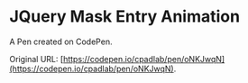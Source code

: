 # JQuery Mask Entry Animation

A Pen created on CodePen.

Original URL: [https://codepen.io/cpadlab/pen/oNKJwqN](https://codepen.io/cpadlab/pen/oNKJwqN).


